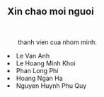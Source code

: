 <h2>Xin chao moi nguoi</h2>
</br>
<ul>thanh vien cua nhom minh:</ul>
  <li>Le Van Anh</li>
  <li>Le Hoang Minh Khoi</li>
  <li>Phan Long Phi</li>
  <li>Hoang Ngan Ha</li>
  <li>Nguyen Huynh Phu Quy</li>

